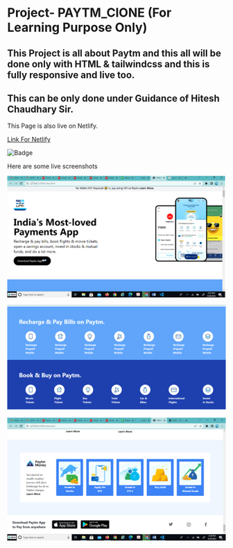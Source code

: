 # Project- PAYTM_ClONE (For Learning Purpose Only)
## This Project is all about Paytm and this all will be done only with  HTML & tailwindcss and this is fully responsive and live too.

## This can be only done under Guidance of Hitesh Chaudhary Sir.


This Page is also live on Netlify.

[Link For Netlify](https://paytm-paragsawai.netlify.app/) 

![Badge](https://img.shields.io/badge/Project%20About-PAYTM__CLONE-brightgreen)

Here are some live screenshots

![](./images/s1.png)


![](./images/s2.PNG) 

![](./images/s3.PNG)
